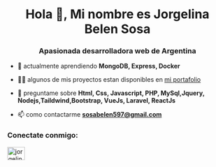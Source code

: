 <h1 align="center">Hola 👋, Mi nombre es Jorgelina Belen Sosa</h1>
<h3 align="center">Apasionada desarrolladora web de Argentina</h3>

- 🌱 actualmente aprendiendo **MongoDB, Express, Docker**

- 👨‍💻 algunos de mis proyectos estan disponibles en [mi portafolio](https://belen-sosa.github.io/JBS/)

- 💬 preguntame sobre **Html, Css, Javascript, PHP, MySql,Jquery, Nodejs,Taildwind,Bootstrap, VueJs, Laravel, ReactJs**

- 📫 como contactarme **sosabelen597@gmail.com**

<h3 align="left">Conectate conmigo:</h3>
<p align="left">
<a href="https://linkedin.com/in/jorgelina-belen-sosa" target="blank"><img align="center" src="https://raw.githubusercontent.com/rahuldkjain/github-profile-readme-generator/master/src/images/icons/Social/linked-in-alt.svg" alt="jorgelina-belen-sosa" height="30" width="40" /></a>
</p>
